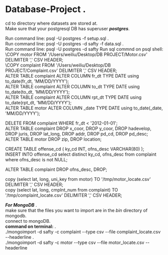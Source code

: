 # Database-Project . 
cd to directory where datasets are stored at.   
Make sure that your postgresql DB has superuser ***postgres***.

Run command line: psql -U postgres -f setup.sql .  
Run command line: psql -U postgres -d safty -f data.sql .  
Run command line: psql -U postgres -d safty
Run sql commnd on psql shell:   
\COPY motor FROM '/Users/weiliu/Desktop/DB PROJECT/Motor.csv' DELIMITER ',' CSV HEADER;   
\COPY complaint FROM '/Users/weiliu/Desktop/DB PROJECT/Complaint.csv' DELIMITER ',' CSV HEADER;   
ALTER TABLE complaint ALTER COLUMN fr_dt TYPE DATE using to_date(fr_dt, 'MM/DD/YYYY');   
ALTER TABLE complaint ALTER COLUMN to_dt TYPE DATE using to_date(to_dt, 'MM/DD/YYYY');   
ALTER TABLE complaint ALTER COLUMN rpt_dt TYPE DATE using to_date(rpt_dt, 'MM/DD/YYYY');   
ALTER TABLE motor ALTER COLUMN _date TYPE DATE using to_date(_date, 'MM/DD/YYYY');   
   
DELETE FROM complaint WHERE fr_dt < '2012-01-01';   
ALTER TABLE complaint DROP x_coor, DROP y_coor, DROP hadevelop, DROP juris, DROP lat_long, DROP addr, DROP pd_cd, DROP pd_desc;   
ALTER TABLE motor DROP zip, DROP location;   
   
CREATE TABLE offense_cd ( ky_cd INT, ofns_desc VARCHAR(80) );   
INSERT INTO offense_cd select distinct ky_cd, ofns_desc from complaint where ofns_desc is not NULL;   
   
ALTER TABLE complaint DROP ofns_desc, DROP;

copy (select lat, long, uni_key from motor) TO '/tmp/motor_locate.csv' DELIMITER ',' CSV HEADER;   
copy (select lat, long, cmplnt_num from complaint) TO '/tmp/complaint_locate.csv' DELIMITER ',' CSV HEADER;



***For MongoDB*** .  
make sure that the files you want to import are in the *bin* directory of mongodb.   
connect to mongoDB.   
**command on terminal:** .  
./mongoimport -d safty -c complaint --type csv --file complaint_locate.csv --headerline .  
./mongoimport -d safty -c motor --type csv --file motor_locate.csv --headerline
